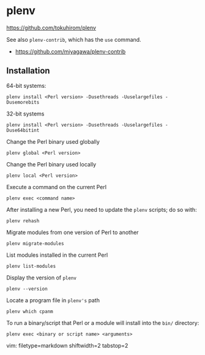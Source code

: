 # plenv #

https://github.com/tokuhirom/plenv

See also `plenv-contrib`, which has the `use` command.
- https://github.com/miyagawa/plenv-contrib

## Installation ##
64-bit systems:

    plenv install <Perl version> -Dusethreads -Uuselargefiles -Dusemorebits

32-bit systems

    plenv install <Perl version> -Dusethreads -Uuselargefiles -Duse64bitint

Change the Perl binary used globally

    plenv global <Perl version>

Change the Perl binary used locally

    plenv local <Perl version>

Execute a command on the current Perl

    plenv exec <command name>

After installing a new Perl, you need to update the `plenv` scripts; do so
with:

    plenv rehash

Migrate modules from one version of Perl to another

    plenv migrate-modules

List modules installed in the current Perl

    plenv list-modules

Display the version of `plenv`

    plenv --version

Locate a program file in `plenv's` path

    plenv which cpanm

To run a binary/script that Perl or a module will install into the `bin/`
directory:

    plenv exec <binary or script name> <arguments>

vim: filetype=markdown shiftwidth=2 tabstop=2
